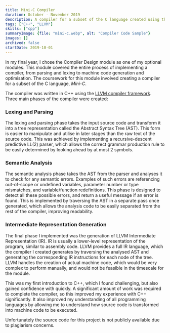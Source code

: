```yaml
---
title: Mini-C Compiler
duration: October - November 2019
description: A compiler for a subset of the C language created using the LLVM compiler framework. Coursework for CS325 Compiler Design.
tags: ["C++", "LLVM"]
skills: ["cpp"]
summaryImage: {file: "mini-c.webp", alt: "Compiler Code Sample"}
images: []
archived: false
startDate: 2019-10-01
---
```


In my final year, I chose the Compiler Design module as one of my optional modules. This module covered the
entire process of implementing a compiler, from parsing and lexing to machine code generation and
optimisation. The coursework for this module involved creating a compiler for a subset of the C language, _Mini-C_.

The compiler was written in C++ using the [LLVM compiler framework](https://llvm.org/"). Three main
phases of the compiler were created:

### Lexing and Parsing

The lexing and parsing phase takes the input source code and transform it into a tree representation called
the Abstract Syntax Tree (AST). This form is easier to manipulate and utilise in later stages than the raw text of
the source code. This was achieved by implementing a recursive-descent predictive LL(2) parser, which allows
the correct grammar production rule to be easily determined by looking ahead by at most 2 symbols.

### Semantic Analysis

The semantic analysis phase takes the AST from the parser and analyses it to check for any semantic errors.
Examples of such errors are referencing out-of-scope or undefined variables, parameter number or type
mismatches, and variable/function redefinitions. This phase is designed to detect all these possible errors,
and return a useful message if an error is found. This is implemented by traversing the AST in a separate pass
once generated, which allows the analysis code to be easily separated from the rest of the compiler, improving
readability.

### Intermediate Representation Generation

The final phase I implemented was the generation of LLVM Intermediate Representation (IR). IR is usually a
lower-level representation of the program, similar to assembly code. LLVM provides a full IR language, which
the compiler I created generates by traversing the analysed AST and generating the corresponding IR instructions
for each node of the tree. LLVM handles the creation of actual machine code, which would be very complex to
perform manually, and would not be feasible in the timescale for the module.

This was my first introduction to C++, which I found challenging, but also gained confidence with quickly. A
significant amount of work was required to complete the compiler, so this improved my experience with C++
significantly. It also improved my understanding of all programming languages by allowing me to understand how
source code is transformed into machine code to be executed.

Unfortunately the source code for this project is not publicly available due to plagiarism concerns.